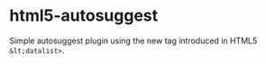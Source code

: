 # html5-autosuggest
Simple autosuggest plugin using the new tag introduced in HTML5 `&lt;datalist>`.
